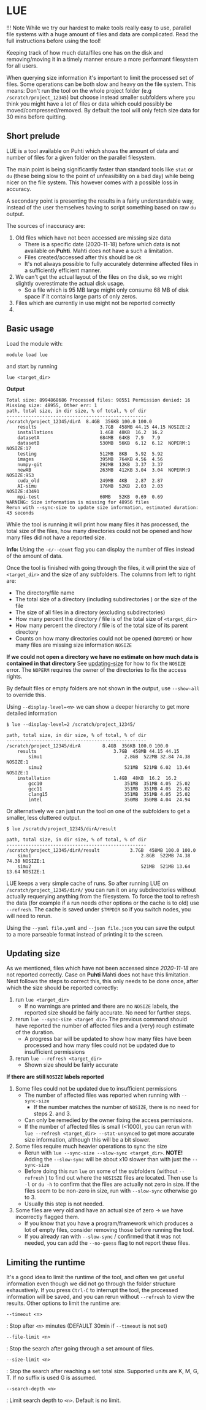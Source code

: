 # LUE

!!! Note
    While we try our hardest to make tools really easy to use, parallel file systems with a huge amount of files and data are complicated. Read the full instructions before using the tool!

Keeping track of how much data/files one has on the disk and removing/moving it in a timely manner ensure a more performant filesystem for all users.

When querying size information it's important to limit the processed set of files. 
Some operations can be both slow and heavy on the file system. This means:
Don't run the tool on the whole project folder (e.g `/scratch/project_12345`) but choose instead 
smaller subfolders where you think you might have a lot of files or data which could possibly
be moved/compressed/removed. By default the tool will only fetch size data for 30 mins before quitting.

## Short prelude

LUE is a tool available on Puhti which shows the amount of data and number of files
for a given folder on the parallel filesystem.

The main point is being significantly faster than standard tools like
`stat` or `du` (these being slow to the point of unfeasibility on a
bad day) while being nicer on the file system. This however comes with
a possible loss in accuracy.

A secondary point is presenting the results in a fairly understandable way,
instead of the user themselves having to script something based on raw `du` output.

The sources of inaccuracy are:

1. Old files which have not been accessed are missing size data
	- There is a specific date (2020-11-18) before which data is not available on **Puhti**. Mahti does not have a such a limitation. 
	- Files created/accessed after this should be ok
    - It's not always possible to fully accurately determine affected files in a sufficiently efficient manner.
2. We can't get the actual layout of the files on the disk, so we might slightly overestimate the actual disk usage.
	- So a file which is 95 MB large might only consume 68 MB of disk space if it contains large parts of only zeros.
3. Files which are currently in use might not be reported correctly
4. 
## Basic usage

Load the module with:

```
module load lue
```

and start by running 

```
lue <target_dir>
```

**Output**
```
Total size: 8994868686 Processed files: 90551 Permission denied: 16 Missing size: 48955, Other err: 1
path, total size, in dir size, % of total, % of dir
---------------------------------------------------
/scratch/project_12345/dirA  8.4GB  356KB 100.0 100.0
    results                       3.7GB  458MB 44.15 44.15 NOSIZE:2
    installations                 1.4GB  48KB  16.2  16.2 
    datasetA                      684MB  64KB  7.9   7.9
    datasetB                      530MB  56KB  6.12  6.12  NOPERM:1 NOSIZE:17
    testing                       512MB  8KB   5.92  5.92 
    images                        395MB  764KB 4.56  4.56 
    numpy-git                     292MB  12KB  3.37  3.37 
    newAB                         263MB  412KB 3.04  3.04  NOPERM:9 NOSIZE:953
    cuda_old                      249MB  4KB   2.87  2.87 
    AI-simu                       176MB  52KB  2.03  2.03  NOSIZE:43491
    mpi-test                      60MB   52KB  0.69  0.69 
WARNING: Size information is missing for 48956 files
Rerun with --sync-size to update size information, estimated duration: 43 seconds
```

While the tool is running it will print how many files it has processed, the total size of the files,
how many directories could not be opened and how many files did not have a reported size.

**Info:** Using the `-c/--count` flag you can display the number of files instead of the amount of data.

Once the tool is finished with going through the files, it will print the size of `<target_dir>`
and the size of any subfolders. The columns from left to right are:

- The directory/file name
- The total size of a directory (including subdirectories ) or the size of the file
- The size of all files in a directory (excluding subdirectories)
- How many percent the directory / file is of the total size of `<target_dir>`
- How many percent the directory / file is of the total size of its parent directory
- Counts on how many directories could not be opened  (`NOPERM`) or how many files are missing size information `NOSIZE`

**If we could not open a directory we have no estimate on how much data is contained in that directory**
See [updating-size](#updating-size) for how to fix the `NOSIZE` error. The `NOPERM` requires the owner of
the directories to fix the access rights.
 
By default files or empty folders are not shown in the output, use `--show-all` to override this.
 
Using `--display-level=<n>` we can show a deeper hierarchy to get more detailed information

```
$ lue --display-level=2 /scratch/project_12345/

path, total size, in dir size, % of total, % of dir
---------------------------------------------------
/scratch/project_12345/dirA        8.4GB  356KB 100.0 100.0
    results                            3.7GB  458MB 44.15 44.15
        simu1                              2.8GB  522MB 32.84 74.38 NOSIZE:1
        simu2                        	   521MB  521MB 6.02  13.64 NOSIZE:1
    installation                       1.4GB  48KB  16.2  16.2 
        gcc10                		       351MB  351MB 4.05  25.02
        gcc11                              351MB  351MB 4.05  25.02
        clang15                            351MB  351MB 4.05  25.02
        intel                              350MB  350MB 4.04  24.94
```

Or alternatively we can just run the tool on one of the subfolders to get a smaller, less cluttered output.
```
$ lue /scratch/project_12345/dirA/result

path, total size, in dir size, % of total, % of dir
---------------------------------------------------
/scratch/project_12345/dirA/result           3.7GB  458MB 100.0 100.0
    simu1                                        2.8GB  522MB 74.38 74.38 NOSIZE:1
    simu2                                        521MB  521MB 13.64 13.64 NOSIZE:1
```

LUE keeps a very simple cache of runs. So after running LUE on `/scratch/project_12345/dirA/` you can run it on any subdirectories
without actually requerying anything from the filesystem. To force the tool to refresh the data (for example if a run needs other
options or the cache is to old) use `--refresh`. The cache is saved under `$TMPDIR` so if you switch nodes, you will need to rerun.

Using the `--yaml file.yaml` and `--json file.json` you can save the output to a more parseable format instead of printing it to the screen.

## Updating size
As we mentioned, files which have not been accessed since _2020-11-18_ are not reported correctly. Case on **Puhti** Mahti does not have this limitation. Next follows the steps to correct this,
this only needs to be done once, after which the size should be reported correctly:

1. run `lue <target_dir>`
	- If no warnings are printed and there are no `NOSIZE` labels,  the reported size should be fairly accurate. No need for further steps. 
2. rerun `lue --sync-size <target_dir>` The previous command should have reported the number of affected files and a (very) rough estimate
   of the duration.
	- A progress bar will be updated to show how many files have been processed and how many files could not be updated due to insufficient
    permissions
3. rerun `lue --refresh <target_dir>`
	- Shown size should be fairly accurate

**If there are still `NOSIZE` labels reported**

1. Some files could not be updated due to insufficient permissions
	- The number of affected files was reported when running with `--sync-size` 
		- If the number matches the number of `NOSIZE`, there is no need for steps 2. and 3.
	- Can only be remedied by the owner fixing the access permissions. 
	- If the number of affected files is small (<1000), you can rerun with `lue --refresh <target_dir> --stat-unsynced` to get more
      accurate size information, although this will be a bit slower.
2. Some files require much heavier operations to sync the size
	- Rerun with `lue --sync-size --slow-sync <target_dir>`. **NOTE!** Adding the `--slow-sync` will be about x10 slower than with just
      the `--sync-size`
	- Before doing this run `lue` on some of the subfolders (without `--refresh` ) to find out where the `NOSISZE` files are located.
      Then use `ls -l` or `du -h` to confirm that the files are actually not zero in size. If the files seem to be non-zero in size,
      run with `--slow-sync` otherwise go to 3.
    - Usually this step is not needed.
3. Some files are very old and have an actual size of zero -> we have incorrectly flagged them. 
	- If you know that you have a program/framework which produces a lot of empty files, consider removing those before running the tool.
	- If you already ran with `--slow-sync` / confirmed that it was not needed, you can add the `--no-guess` flag to not report these files.


## Limiting the runtime

It's a good idea to limit the runtime of the tool, and often we get useful information
even though we did not go through the folder structure exhaustively.  If you press `Ctrl-C` to interrupt 
the tool, the processed information will be saved, and you can rerun without `--refresh` to view
the results. Other options to limit the runtime are: 

`--timeout <n>`

: Stop after `<n>` minutes (DEFAULT 30min if `--timeout` is not set)

`--file-limit <n>`

: Stop the search after going through a set amount of files.

`--size-limit <n>`

: Stop the search after reaching a set total size. Supported units are K, M, G, T. If no suffix is used G is assumed.

`--search-depth <n>`

: Limit search depth to `<n>`. Default is no limit.
